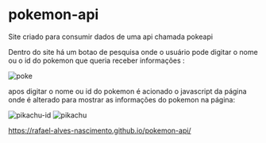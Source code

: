 # pokemon-api

Site criado para consumir dados de uma api chamada pokeapi

Dentro do site há um botao de pesquisa onde o usuário pode digitar o nome ou o id do pokemon que queria receber informações :

![poke](https://user-images.githubusercontent.com/91340095/157311128-17f5d72a-a95f-4fd3-880b-f2cdf7046859.PNG)

apos digitar o nome ou id do pokemon é acionado o javascript da página onde é alterado para mostrar as informações do pokemon na página:

![pikachu-id](https://user-images.githubusercontent.com/91340095/157311988-fea91df5-2d48-43c5-97f7-ee908d205531.PNG)      ![pikachu](https://user-images.githubusercontent.com/91340095/157312039-620030ee-1601-4bb3-9478-96faf6219c0f.PNG)


https://rafael-alves-nascimento.github.io/pokemon-api/
